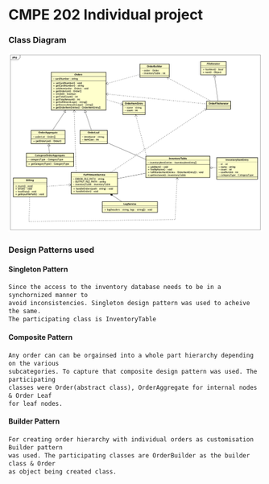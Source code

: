 # CMPE 202 Individual project

<h3>Class Diagram</h3>

![Architecture Diagram](./diagram/Class%20Diagram1.png)


<h3>Design Patterns used</h3>

#### Singleton Pattern
```
Since the access to the inventory database needs to be in a synchornized manner to 
avoid inconsistencies. Singleton design pattern was used to acheive the same. 
The participating class is InventoryTable 
```


#### Composite Pattern
```
Any order can can be orgainsed into a whole part hierarchy depending on the various
subcategories. To capture that composite design pattern was used. The participating 
classes were Order(abstract class), OrderAggregate for internal nodes & Order Leaf 
for leaf nodes. 
```

#### Builder Pattern
```
For creating order hierarchy with individual orders as customisation Builder pattern
was used. The participating classes are OrderBuilder as the builder class & Order 
as object being created class.
```